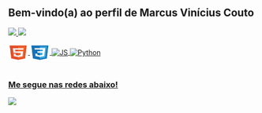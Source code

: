 ## Bem-vindo(a) ao perfil de Marcus Vinícius Couto

<div>
   <a href="https://github.com/Marcus-V-Couto">
   <img height="180em" src="https://github-readme-stats.vercel.app/api?username=Marcus-V-Couto&show_icons=true&theme=tokyonight&include_all_commits=true&count_private=true"/>
   <img height="180em" src="https://github-readme-stats.vercel.app/api/top-langs/?username=Marcus-V-Couto&layout=compact&langs_count=6&theme=tokyonight"/>
</div>

<div style="display: inline_block"><br>
   <img align="center" alt="HTML" height="30" width="40" src="https://raw.githubusercontent.com/devicons/devicon/master/icons/html5/html5-original.svg">
   <img align="center" alt="CSS" height="30" width="40" src="https://raw.githubusercontent.com/devicons/devicon/master/icons/css3/css3-original.svg">
   <img align="center" alt="JS" height="30" width="40" src="https://cdn.jsdelivr.net/gh/devicons/devicon@latest/icons/javascript/javascript-original.svg">
   <img align="center" alt="Python" height="30" width="40" src="https://cdn.jsdelivr.net/gh/devicons/devicon@latest/icons/python/python-original.svg">
</div>

<br>

### Me segue nas redes abaixo!
 
<div> 
   <a href="https://www.linkedin.com/in/marcus-vinícius-gonçalves-de-souza-couto" target="_blank"><img src="https://img.shields.io/badge/-LinkedIn-%230077B5?style=for-the-badge&logo=linkedin&logoColor=white" target="_blank"></a>
</div>
